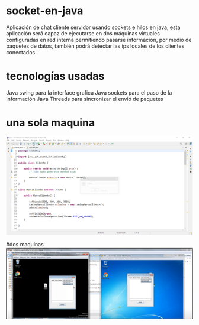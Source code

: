 # socket-en-java
Aplicación de chat cliente servidor usando sockets e hilos en java, esta aplicación será capaz de ejecutarse en 
dos máquinas virtuales configuradas en red interna permitiendo pasarse información, por medio de paquetes de datos, 
también podrá detectar las ips locales de los clientes conectados 
# tecnologías usadas 
Java swing para la interface grafica
Java sockets para el paso de la información 
Java Threads para sincronizar el envió de paquetes 

# una sola maquina 
![alt text](https://github.com/CarlosDev88/socket-en-java/blob/main/capturas_pantalla/una_maquina.gif)

#dos maquinas
![alt text](https://github.com/CarlosDev88/socket-en-java/blob/main/capturas_pantalla/multiple_maquinas.gif)
 

